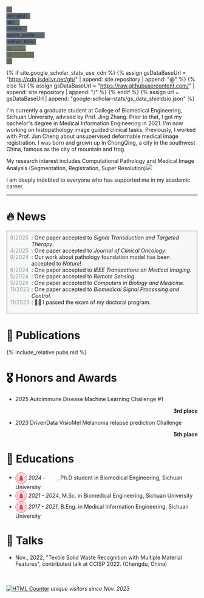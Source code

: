 ```yaml
---
permalink: /
title: ""
excerpt: ""
author_profile: true
redirect_from: 
  - /about/
  - /about.html
---
```


{% if site.google_scholar_stats_use_cdn %}
{% assign gsDataBaseUrl = "https://cdn.jsdelivr.net/gh/" | append: site.repository | append: "@" %}
{% else %}
{% assign gsDataBaseUrl = "https://raw.githubusercontent.com/" | append: site.repository | append: "/" %}
{% endif %}
{% assign url = gsDataBaseUrl | append: "google-scholar-stats/gs_data_shieldsio.json" %}

<span class='anchor' id='about-me'></span>

I'm currently a graduate student at College of Biomedical Engineering, Sichuan University, advised by Prof. Jing Zhang. Prior to that, I got my bachelor's degree in Medical Information Engineering in 2021. I'm now working on histopathology image guided clinical tasks. Previously, I worked with Prof. Jun Cheng about unsupervised deformable medical image registration. I was born and grown up in ChongQing, a city in the southwest China, famous as the city of mountain and frog. 

My research interest includes Computational Pathology and Medical Image Analysis (Segmentation, Registration, Super Resolution)<a href='https://scholar.google.com/citations?user=iJTVJf8AAAAJ'><img src="https://img.shields.io/endpoint?url={{ url | url_encode }}&logo=Google%20Scholar&labelColor=f6f6f6&color=9cf&style=flat&label=citations"></a>

I am deeply indebted to everyone who has supported me in my academic career. 

---

# 🔥 News
<!-- - *2022.02*: &nbsp;🎉🎉 Lorem ipsum dolor sit amet, consectetur adipiscing elit. Vivamus ornare aliquet ipsum, ac tempus justo dapibus sit amet.  -->
<title>Events</title> <style> .bottom_box { background-color: #F8F8F8; box-shadow: inset 0px 0px 5px -0.5px #888; /*z-index: 0px;*/ }ul.events { list-style-type: none; width: auto; padding: 10px; height: 200px; overflow: auto; } ul.events li { font-weight: normal; align-items: initial; position: relative; padding-left: 56px; z-index: 0; } ul.events li:before { content: attr(data-date) ""; font-weight: normal; color: #809898; position: absolute; left: 0px; z-index: 0; } code { background-color: #626868 !important; color: white; padding: 1px 3px !important; margin: 0px !important; border-radius: 0px !important; font-family: "Arial" !important; font-size: 12px !important; z-index: 0; } </style>

<div class="bottom_box" >
	<ul class="events">
		<li data-date="8/2025">: One paper accepted to <i>Signal Transduction and Targeted Therapy</i>. </li>
		<li data-date="4/2025">: One paper accepted to <i>Journal of Clinical Oncology</i>. </li>
		<li data-date="9/2024">: Our work about pathology foundation model has been accepted to <i>Nature</i>! </li>
		<li data-date="6/2024">: One paper accepted to <i>IEEE Transactions on Medical Imaging</i>. </li>
		<li data-date="5/2024">: One paper accepted to <i>Remote Sensing</i>. </li>
		<li data-date="5/2024">: One paper accepted to <i>Computers in Biology and Medicine</i>. </li>
		<li data-date="11/2023">: One paper accepted to <i>Biomedical Signal Processing and Control</i>. </li>
		<li data-date="11/2023">: 🎉🎉 I passed the exam of my doctoral program. </li>
	</ul>
</div>

# 📝 Publications 
{% include_relative pubs.md %}


# 🎖 Honors and Awards
<ul>
<li><i>2025</i> Autoimmune Disease Machine Learning Challenge #1 <p style="text-align:right"><b>3rd place</b></p></li>
<li><i>2023</i> DrivenData VisioMel Melanoma relapse prediction Challenge <p style="text-align:right"><b>5th place</b></p></li>
</ul>

# 📖 Educations
- <img src="images/scu.png" alt="" style="width:30px; display:inline-block; vertical-align:middle">&nbsp;*2024 -&nbsp;&nbsp;&nbsp;&nbsp;&nbsp;&nbsp;&nbsp;&nbsp;*, Ph.D student in Biomedical Engineering, Sichuan University
- <img src="images/scu.png" alt="" style="width:30px; display:inline-block; vertical-align:middle">&nbsp;*2021 - 2024*, M.Sc. in Biomedical Engineering, Sichuan University
- <img src="images/scu.png" alt="" style="width:30px; display:inline-block; vertical-align:middle">&nbsp;*2017 - 2021*, B.Eng. in Medical Information Engineering, Sichuan University

# 💬 Talks
- Nov., 2022, "Textile Solid Waste Recognition with Multiple
Material Features", contributed talk at CCISP 2022. (Chengdu, China)
<!-- - Nov., 2022, Lorem ipsum dolor sit amet, consectetur adipiscing elit. Vivamus ornare aliquet ipsum, ac tempus justo dapibus sit amet.  \| [\[video\]](https://github.com/) -->

<!-- # 💻 Internships -->
<!-- - *2019.05 - 2020.02*, [Lorem](https://github.com/), China. -->
<!-- Not applicable -->

<p>
&nbsp;
&nbsp;
<br/>
<br/>
<a href="https://www.easycounter.com/">
<img src="https://www.easycounter.com/counter.php?valeyard"
border="0" alt="HTML Counter"></a>
<i font size="3">unique visitors since Nov. 2023</i>
</p>
